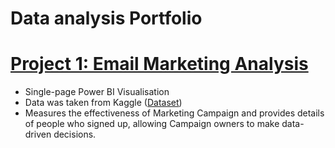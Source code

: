 # Data analysis Portfolio

# [Project 1: Email Marketing Analysis](https://app.powerbi.com/groups/me/reports/8e2adc01-0d22-4d78-9639-63b423accb0a/ReportSection)
- Single-page Power BI Visualisation
- Data was taken from Kaggle ([Dataset](https://www.kaggle.com/datasets/ishivamkedia/email-marketing-data-analysis?select=Email+Marketing+Analysis.pbix))
- Measures the effectiveness of Marketing Campaign and provides details of people who signed up, allowing Campaign owners to make data-driven decisions.

